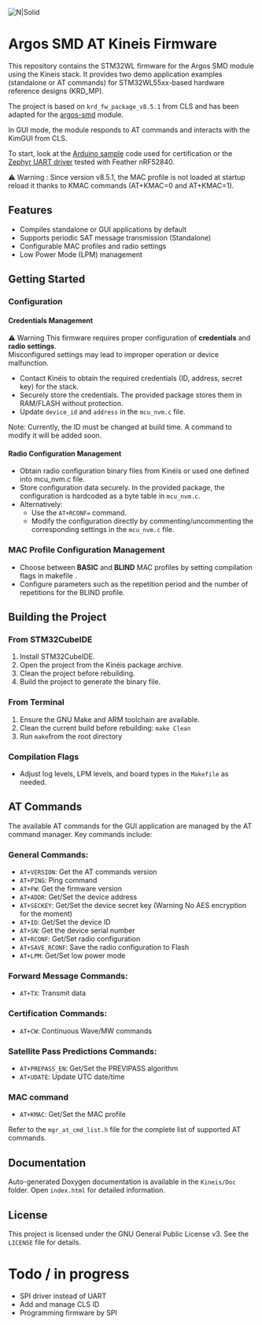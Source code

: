 ![N|Solid](https://arribada.org/wp-content/uploads/2022/01/arribada_web_logo_g.svg)
# Argos SMD AT Kineis Firmware

This repository contains the STM32WL firmware for the Argos SMD module using the Kineis stack. It provides two demo application examples (standalone or AT commands) for STM32WL55xx-based hardware reference designs (KRD_MP). 

The project is based on `krd_fw_package_v8.5.1` from CLS and has been adapted for the [argos-smd](https://github.com/arribada/argos-smd-hw) module.

In GUI mode, the module responds to AT commands and interacts with the KimGUI from CLS.

To start, look at the [Arduino sample](https://github.com/arribada/argos-smd-test-arduino) code used for certification or the [Zephyr UART driver](https://github.com/arribada/argos-smd-driver-zephyr) tested with Feather nRF52840.

⚠️ Warning : Since version v8.5.1, the MAC profile is not loaded at startup reload it thanks to KMAC commands (AT+KMAC=0 and AT+KMAC=1).

## Features

- Compiles standalone or GUI applications by default
- Supports periodic SAT message transmission (Standalone)
- Configurable MAC profiles and radio settings
- Low Power Mode (LPM) management

## Getting Started

### Configuration

#### Credentials Management

⚠️ Warning
This firmware requires proper configuration of **credentials** and **radio settings**.  
Misconfigured settings may lead to improper operation or device malfunction.  


- Contact Kinéis to obtain the required credentials (ID, address, secret key) for the stack.
- Securely store the credentials. The provided package stores them in RAM/FLASH without protection.
- Update `device_id` and `address` in the `mcu_nvm.c` file.

Note: Currently, the ID must be changed at build time. A command to modify it will be added soon.


#### Radio Configuration Management

- Obtain radio configuration binary files from Kinéis or used one defined into mcu_nvm.c file.
- Store configuration data securely. In the provided package, the configuration is hardcoded as a byte table in `mcu_nvm.c`.
- Alternatively:
  - Use the `AT+RCONF=` command.
  - Modify the configuration directly by commenting/uncommenting the corresponding settings in the `mcu_nvm.c` file.

### MAC Profile Configuration Management

- Choose between **BASIC** and **BLIND** MAC profiles by setting compilation flags in makefile .
- Configure parameters such as the repetition period and the number of repetitions for the BLIND profile.

## Building the Project

### From STM32CubeIDE

1. Install STM32CubeIDE.
2. Open the project from the Kinéis package archive.
3. Clean the project before rebuilding.
4. Build the project to generate the binary file.

### From Terminal

1. Ensure the GNU Make and ARM toolchain are available.
2. Clean the current build before rebuilding: `make Clean`
3. Run `make`from the root directory


### Compilation Flags

- Adjust log levels, LPM levels, and board types in the `Makefile` as needed.

## AT Commands

The available AT commands for the GUI application are managed by the AT command manager. Key commands include:

### General Commands:
- `AT+VERSION`: Get the AT commands version
- `AT+PING`: Ping command
- `AT+FW`: Get the firmware version
- `AT+ADDR`: Get/Set the device address
- `AT+SECKEY`: Get/Set the device secret key (Warning No AES encryption for the moment)
- `AT+ID`: Get/Set the device ID
- `AT+SN`: Get the device serial number
- `AT+RCONF`: Get/Set radio configuration
- `AT+SAVE_RCONF`: Save the radio configuration to Flash
- `AT+LPM`: Get/Set low power mode


### Forward Message Commands:
- `AT+TX`: Transmit data

### Certification Commands:
- `AT+CW`: Continuous Wave/MW commands

### Satellite Pass Predictions Commands:
- `AT+PREPASS_EN`: Get/Set the PREVIPASS algorithm
- `AT+UDATE`: Update UTC date/time

### MAC command
- `AT+KMAC`: Get/Set the MAC profile

Refer to the `mgr_at_cmd_list.h` file for the complete list of supported AT commands.

## Documentation

Auto-generated Doxygen documentation is available in the `Kineis/Doc` folder. Open `index.html` for detailed information.

## License

This project is licensed under the GNU General Public License v3. See the `LICENSE` file for details.

# Todo / in progress

- SPI driver instead of UART
- Add and manage CLS ID
- Programming firmware by SPI
